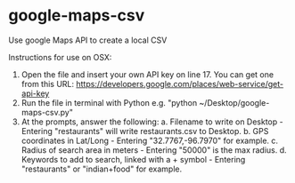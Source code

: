 # google-maps-csv
Use google Maps API to create a local CSV

Instructions for use on OSX:

1. Open the file and insert your own API key on line 17. You can get one from this URL: https://developers.google.com/places/web-service/get-api-key
2. Run the file in terminal with Python e.g. "python ~/Desktop/google-maps-csv.py"
3. At the prompts, answer the following:
a. Filename to write on Desktop - Entering "restaurants" will write restaurants.csv to Desktop.
b. GPS coordinates in Lat/Long - Entering "32.7767,-96.7970" for example.
c. Radius of search area in meters - Entering "50000" is the max radius.
d. Keywords to add to search, linked with a + symbol - Entering "restaurants" or "indian+food" for example.
